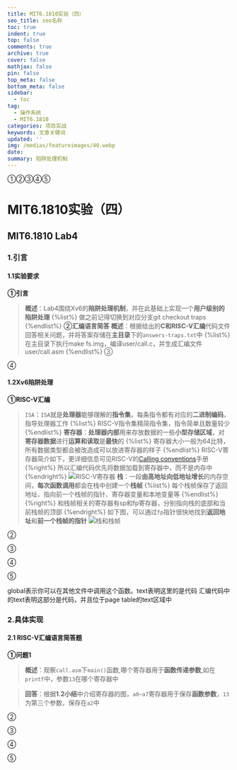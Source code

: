 ```yaml
---
title: MIT6.1810实验（四）
seo_title: seo名称
toc: true
indent: true
top: false
comments: true
archive: true
cover: false
mathjax: false
pin: false
top_meta: false
bottom_meta: false
sidebar:
  - toc
tag:
  - 操作系统
  - MIT6.1810
categories: 项目实战
keywords: 文章关键词
updated: ''
img: /medias/featureimages/40.webp
date:
summary: 陷阱处理机制
---
```

①②③④⑤
# MIT6.1810实验（四）
## MIT6.1810 Lab4
### 1.引言
#### 1.1实验要求
**①引言**
>**概述**：Lab4围绕Xv6的**陷阱处理机制**，并在此基础上实现一个**用户级别的陷阱处理**
{%list%}
做之前记得切换到对应分支git checkout traps
{%endlist%}
**②汇编语言简答**
>**概述**：根据给出的**C和RISC-V汇编**代码文件回答相关问题，并将答案存储在**主目录**下的`answers-traps.txt`中
{%list%}
在主目录下执行make fs.img，编译user/call.c，并生成汇编文件user/call.asm
{%endlist%}
③

④
#### 1.2Xv6陷阱处理
**①RISC-V汇编**
>`ISA`：`ISA`就是**处理器**能够理解的**指令集**，每条指令都有对应的**二进制编码**，指导处理器工作
{%list%}
RISC-V指令集精简指令集，指令简单且数量较少
{%endlist%}
>**寄存器**：**处理器内部**用来存放数据的一些**小型存储区域**，对**寄存器数据**进行**运算和读取**是**最快**的
{%list%}
寄存器大小一般为64比特，所有数据类型都会被改造成可以放进寄存器的样子
{%endlist%}
>RISC-V寄存器简介如下，更详细信息可见RISC-V的[Calling conventions](https://pdos.csail.mit.edu/6.S081/2021/readings/riscv-calling.pdf)手册
{%right%}
所以汇编代码优先将数据加载到寄存器中，而不是内存中
{%endright%}
![RISC-V寄存器](/image/RISC-V_register.png)
>**栈**：一段**由高地址向低地址增长**的内存空间，**每次函数调用**都会在栈中创建一个**栈帧**
{%list%}
每个栈帧保存了返回地址、指向前一个栈帧的指针、寄存器变量和本地变量等
{%endlist%}
{%right%}
和栈帧相关的寄存器有sp和fp寄存器，分别指向栈的底部和当前栈帧的顶部
{%endright%}
>如下图，可以通过`fp`指针很快地找到**返回地址**和**前一个栈帧的指针**
![栈和栈帧](/image/Xv6_stack.webp)

②

③

④

⑤




global表示你可以在其他文件中调用这个函数。text表明这里的是代码
汇编代码中的text表明这部分是代码，并且位于page table的text区域中

### 2.具体实现
#### 2.1 RISC-V汇编语言简答题
**①问题1**
>**概述**：观察`call.asm`下`main()`函数,哪个寄存器用于**函数传递参数**,如在`printf`中，参数`13`在哪个寄存器中

>**回答**：根据**1.2小结**中介绍寄存器的图，`a0~a7`寄存器用于保存**函数参数**，`13`为第三个参数，保存在`a2`中

②

③

④

⑤




